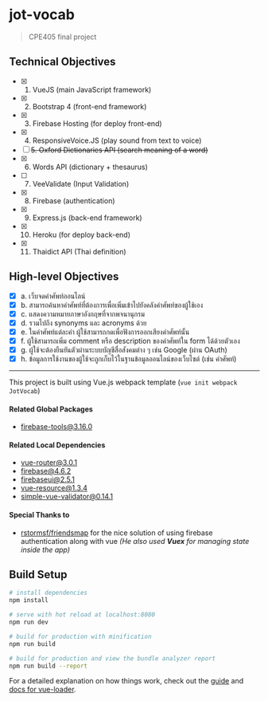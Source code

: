# jot-vocab

> CPE405 final project

Technical Objectives
---------------------
- [x] 1. VueJS (main JavaScript framework)
- [x] 2. Bootstrap 4 (front-end framework)
- [x] 3. Firebase Hosting (for deploy front-end)
- [x] 4. ResponsiveVoice.JS (play sound from text to voice)
- [ ] ~~5. Oxford Dictionaries API (search meaning of a word)~~
- [x] 6. Words API (dictionary + thesaurus)
- [ ] 7. VeeValidate (Input Validation)
- [x] 8. Firebase (authentication)
- [x] 9. Express.js (back-end framework)
- [x] 10. Heroku (for deploy back-end)
- [x] 11. Thaidict API (Thai definition)

High-level Objectives
---------------------
- [x] a. เว็บจดคำศัพท์ออนไลน์ 
- [x] b. สามารถค้นหาคำศัพท์ที่ต้องการเพื่อเพิ่มเข้าไปยังคลังคำศัพท์ของผู้ใช้เอง
- [x] c. แสดงความหมายภาษาอังกฤษที่จากพจนานุกรม
- [x] d. รวมไปถึง synonyms และ acronyms ด้วย
- [x] e. ในคำศัพท์แต่ละคำ ผู้ใช้สามารถกดเพื่อฟังการออกเสียงคำศัพท์นั้น
- [x] f. ผู้ใช้สามารถเพิ่ม comment หรือ description ของคำศัพท์ใน form ได้ด้วยตัวเอง
- [x] g. ผู้ใช้จะต้องยืนยันตัวผ่านระบบบัญชีสื่อสังคมต่าง ๆ เช่น Google (ผ่าน OAuth)
- [x] h. ข้อมูลการใช้งานของผู้ใช้จะถูกเก็บไว้ในฐานข้อมูลออนไลน์ของเว็บไซต์ (เช่น คำศัพท์)

---------------------------------------------------
This project is built using Vue.js webpack template (`vue init webpack JotVocab`)

#### Related Global Packages
+ firebase-tools@3.16.0

#### Related Local Dependencies
+ vue-router@3.0.1
+ firebase@4.6.2
+ firebaseui@2.5.1
+ vue-resource@1.3.4
+ simple-vue-validator@0.14.1

#### Special Thanks to
+ [rstormsf/friendsmap](https://github.com/rstormsf/friendsmap) for the nice solution of using firebase authentication along with vue _(He also used **Vuex** for managing state inside the app)_

## Build Setup

``` bash
# install dependencies
npm install

# serve with hot reload at localhost:8080
npm run dev

# build for production with minification
npm run build

# build for production and view the bundle analyzer report
npm run build --report
```

For a detailed explanation on how things work, check out the [guide](http://vuejs-templates.github.io/webpack/) and [docs for vue-loader](http://vuejs.github.io/vue-loader).
